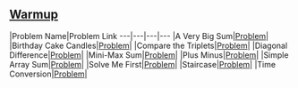 ## [Warmup](https://www.hackerrank.com/domains/algorithms/warmup)

|Problem Name|Problem Link
---|---|---|---
|A Very Big Sum|[Problem](https://www.hackerrank.com/challenges/a-very-big-sum/problem)|
|Birthday Cake Candles|[Problem](https://www.hackerrank.com/challenges/birthday-cake-candles/problem)|
|Compare the Triplets|[Problem](https://www.hackerrank.com/challenges/compare-the-triplets/problem)|
|Diagonal Difference|[Problem](https://www.hackerrank.com/challenges/diagonal-difference/problem)|
|Mini-Max Sum|[Problem](https://www.hackerrank.com/challenges/mini-max-sum/problem)|
|Plus Minus|[Problem](https://www.hackerrank.com/challenges/plus-minus/problem)|
|Simple Array Sum|[Problem](https://www.hackerrank.com/challenges/simple-array-sum/problem)|
|Solve Me First|[Problem](https://www.hackerrank.com/challenges/solve-me-first/problem)|
|Staircase|[Problem](https://www.hackerrank.com/challenges/staircase/problem)|
|Time Conversion|[Problem](https://www.hackerrank.com/challenges/time-conversion/problem)|
